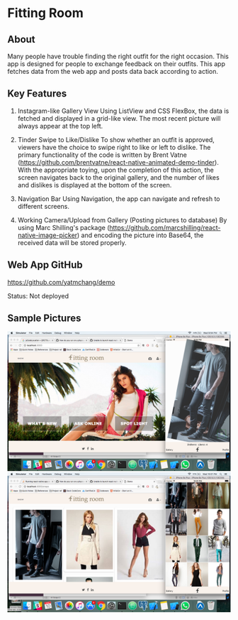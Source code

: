 # Fitting Room
## About
Many people have trouble finding the right outfit for the right occasion. This app is designed for people to exchange feedback on their outfits. This app fetches data from the web app and posts data back according to action.

## Key Features
1) Instagram-like Gallery View
Using ListView and CSS FlexBox, the data is fetched and displayed in a grid-like view. The most recent picture will always appear at the top left. 

2) Tinder Swipe to Like/Dislike
To show whether an outfit is approved, viewers have the choice to swipe right to like or left to dislike. The primary functionality of the code is written by Brent Vatne (https://github.com/brentvatne/react-native-animated-demo-tinder). With the appropriate toying, upon the completion of this action, the screen navigates back to the original gallery, and the number of likes and dislikes is displayed at the bottom of the screen. 

3) Navigation Bar
Using Navigation, the app can navigate and refresh to different screens. 

4) Working Camera/Upload from Gallery (Posting pictures to database)
By using Marc Shilling's package (https://github.com/marcshilling/react-native-image-picker) and encoding the picture into Base64, the received data will be stored properly.   

## Web App GitHub
https://github.com/yatmchang/demo

Status: Not deployed

## Sample Pictures
![Pic 1](/1.png?raw=true)
![Pic 2](/2.png?raw=true)
